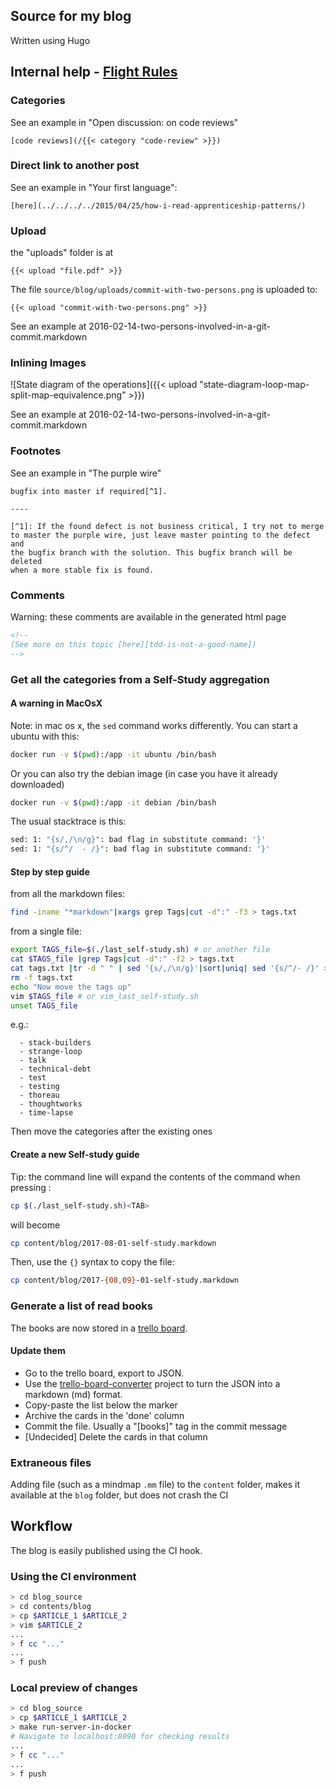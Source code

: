## Source for my blog

Written using Hugo

## Internal help - [Flight Rules](https://github.com/k88hudson/git-flight-rules#what-are-flight-rules)

### Categories

See an example in "Open discussion: on code reviews"

````
[code reviews](/{{< category "code-review" >}})
````

### Direct link to another post

See an example in "Your first language":

````
[here](../../../../2015/04/25/how-i-read-apprenticeship-patterns/) 
````

### Upload

the "uploads" folder is at 

```
{{< upload "file.pdf" >}}
```

The file ``source/blog/uploads/commit-with-two-persons.png`` is uploaded to:

```
{{< upload "commit-with-two-persons.png" >}}
```

See an example at 2016-02-14-two-persons-involved-in-a-git-commit.markdown

### Inlining Images

![State diagram of the operations]({{< upload "state-diagram-loop-map-split-map-equivalence.png" >}})

See an example at 2016-02-14-two-persons-involved-in-a-git-commit.markdown

### Footnotes

See an example in "The purple wire"

````
bugfix into master if required[^1].

----

[^1]: If the found defect is not business critical, I try not to merge
to master the purple wire, just leave master pointing to the defect and
the bugfix branch with the solution. This bugfix branch will be deleted
when a more stable fix is found.
````


### Comments

Warning: these comments are available in the generated html page

````html
<!-- 
(See more on this topic [here][tdd-is-not-a-good-name])
-->
````

### Get all the categories from a Self-Study aggregation

#### A warning in MacOsX

Note: in mac os x, the ``sed`` command works differently. You can start a ubuntu with this:

```bash
docker run -v $(pwd):/app -it ubuntu /bin/bash
```

Or you can also try the debian image (in case you have it already downloaded)

```bash
docker run -v $(pwd):/app -it debian /bin/bash
```

The usual stacktrace is this:

```bash
sed: 1: "{s/,/\n/g}": bad flag in substitute command: '}'
sed: 1: "{s/^/  - /}": bad flag in substitute command: '}'
```

#### Step by step guide

from all the markdown files:

```bash
find -iname "*markdown"|xargs grep Tags|cut -d":" -f3 > tags.txt
```

from a single file:
```bash
export TAGS_file=$(./last_self-study.sh) # or another file
cat $TAGS_file |grep Tags|cut -d":" -f2 > tags.txt
cat tags.txt |tr -d " " | sed '{s/,/\n/g}'|sort|uniq| sed '{s/^/- /}' >> $TAGS_file
rm -f tags.txt
echo "Now move the tags up"
vim $TAGS_file # or vim_last_self-study.sh
unset TAGS_file
```

e.g.:

```
  - stack-builders
  - strange-loop
  - talk
  - technical-debt
  - test
  - testing
  - thoreau
  - thoughtworks
  - time-lapse
```

Then move the categories after the existing ones

#### Create a new Self-study guide

Tip: the command line will expand the contents of the command when pressing <TAB>:

```bash
cp $(./last_self-study.sh)<TAB>
```

will become

```bash
cp content/blog/2017-08-01-self-study.markdown
```

Then, use the `{}` syntax to copy the file:

```bash
cp content/blog/2017-{08,09}-01-self-study.markdown
```

### Generate a list of read books

The books are now stored in a [trello board](https://trello.com/b/LPT145PW/books).

#### Update them

  * Go to the trello board, export to JSON.
  * Use the [trello-board-converter] project to turn the JSON into a markdown (md) format.
  * Copy-paste the list below the marker
  * Archive the cards in the 'done' column
  * Commit the file. Usually a "[books]" tag in the commit message
  * [Undecided] Delete the cards in that column

[trello-board-converter]: https://github.com/alvarogarcia7/trello-board-converter

### Extraneous files

Adding file (such as a mindmap `.mm` file) to the `content` folder, makes it available at the `blog` folder, but does not crash the CI

## Workflow

The blog is easily published using the CI hook.

### Using the CI environment

```bash
> cd blog_source
> cd contents/blog 
> cp $ARTICLE_1 $ARTICLE_2
> vim $ARTICLE_2
...
> f cc "..."
...
> f push
```

### Local preview of changes


```bash
> cd blog_source
> cp $ARTICLE_1 $ARTICLE_2
> make run-server-in-docker
# Navigate to localhost:8090 for checking results
...
> f cc "..."
...
> f push
```
